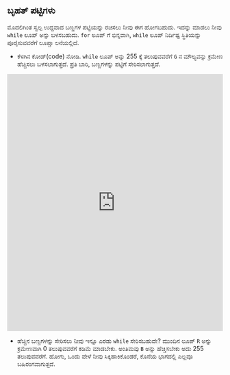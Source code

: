 ## ಬೃಹತ್ ಪಟ್ಟಿಗಳು

ಮೊದಲಿಗಿಂತ ಸ್ವಲ್ಪ ಉದ್ದವಾದ ಬಣ್ಣಗಳ ಪಟ್ಟಿಯನ್ನು ರಚಿಸಲು ನೀವು ಈಗ ಹೋಗಬಹುದು. ಇದನ್ನು ಮಾಡಲು ನೀವು `while` ಲೂಪ್ ಅನ್ನು ಬಳಸಬಹುದು. `for` ಲೂಪ್ ‌ಗೆ ಭಿನ್ನವಾಗಿ, `while` ಲೂಪ್ ನಿರ್ದಿಷ್ಟ ಸ್ಥಿತಿಯನ್ನು ಪೂರೈಸುವವರೆಗೆ ಲೂಪ್ಚಾ ಲನೆಯಲ್ಲಿದೆ.

- ಕೆಳಗಿನ ಕೋಡ್(code) ನೋಡಿ. `while` ಲೂಪ್ ಅನ್ನು 255 ಕ್ಕೆ ತಲುಪುವವರೆಗೆ `G` ನ ಮೌಲ್ಯವನ್ನು ಕ್ರಮೇಣ ಹೆಚ್ಚಿಸಲು ಬಳಸಲಾಗುತ್ತದೆ. ಪ್ರತಿ ಬಾರಿ, ಬಣ್ಣಗಳನ್ನು ಪಟ್ಟಿಗೆ ಸೇರಿಸಲಾಗುತ್ತದೆ. 
<iframe src="https://trinket.io/embed/python/cfb2a665a8" width="100%" height="600" frameborder="0" marginwidth="0" marginheight="0" allowfullscreen></iframe> 

- ಹೆಚ್ಚಿನ ಬಣ್ಣಗಳನ್ನು ಸೇರಿಸಲು ನೀವು ಇನ್ನೂ ಎರಡು `while` ಸೇರಿಸಬಹುದೇ? ಮುಂದಿನ ಲೂಪ್ `R` ಅನ್ನು ಕ್ರಮೇಣವಾಗಿ 0 ತಲುಪುವವರೆಗೆ ಕಡಿಮೆ ಮಾಡಬೇಕು. ಅಂತಿಮವು `B` ಅನ್ನು ಹೆಚ್ಚಿಸಬೇಕು ಅದು 255 ತಲುಪುವವರೆಗೆ. ಹೋಗು, ಒಂದು ವೇಳೆ ನೀವು ಸಿಕ್ಕಿಹಾಕಿಕೊಂಡರೆ, ಕೊನೆಯ ಭಾಗದಲ್ಲಿ ಎಲ್ಲವೂ ಬಹಿರಂಗವಾಗುತ್ತದೆ.